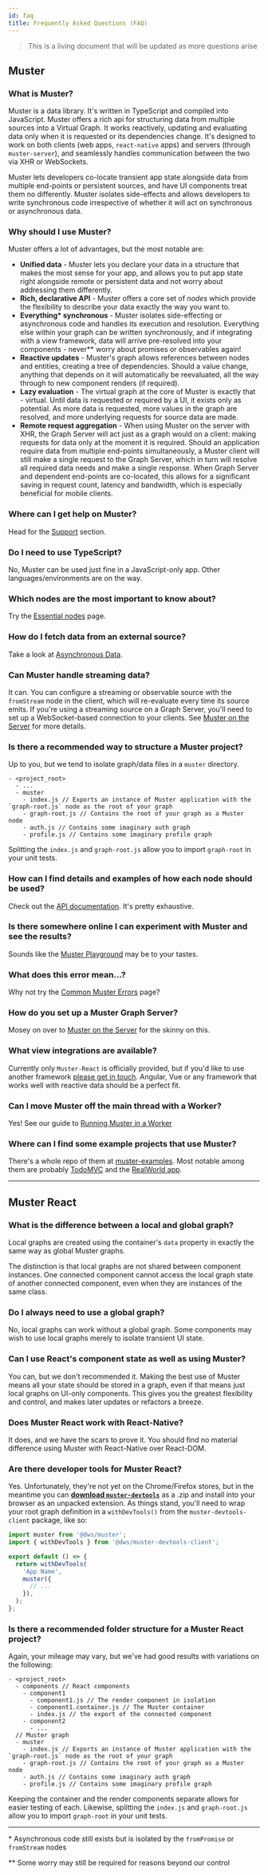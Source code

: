 ```yaml
---
id: faq
title: Frequently Asked Questions (FAQ)
---
```


> This is a living document that will be updated as more questions arise

## Muster

### What is Muster?

Muster is a data library. It's written in TypeScript and compiled into JavaScript. Muster offers a rich api for structuring data from multiple sources into a Virtual Graph. It works reactively, updating and evaluating data only when it is requested or its dependencies change. It's designed to work on both clients (web apps, `react-native` apps) and servers (through `muster-server`), and seamlessly handles communication between the two via XHR or WebSockets.

Muster lets developers co-locate transient app state alongside data from multiple end-points or persistent sources, and have UI components treat them no differently. Muster isolates side-effects and allows developers to write synchronous code irrespective of whether it will act on synchronous or asynchronous data.

### Why should I use Muster?

Muster offers a lot of advantages, but the most notable are:

- **Unified data** - Muster lets you declare your data in a structure that makes the most sense for your app, and allows you to put app state right alongside remote or persistent data and not worry about addressing them differently.
- **Rich, declarative API** - Muster offers a core set of *nodes* which provide the flexibility to describe your data exactly the way you want to.
- **Everything\* synchronous** - Muster isolates side-effecting or asynchronous code and handles its execution and resolution. Everything else within your graph can be written synchronously, and if integrating with a view framework, data will arrive pre-resolved into your components - never\*\* worry about promises or observables again!
- **Reactive updates** - Muster's graph allows references between nodes and entities, creating a tree of dependencies. Should a value change, anything that depends on it will automatically be reevaluated, all the way through to new component renders (if required).
- **Lazy evaluation** - The virtual graph at the core of Muster is exactly that - virtual. Until data is requested or required by a UI, it exists only as potential. As more data is requested, more values in the graph are resolved, and more underlying requests for source data are made.
- **Remote request aggregation** - When using Muster on the server with XHR, the Graph Server will act just as a graph would on a client: making requests for data only at the moment it is required. Should an application require data from multiple end-points simultaneously, a Muster client will still make a single request to the Graph Server, which in turn will resolve all required data needs and make a single response. When Graph Server and dependent end-points are co-located, this allows for a significant saving in request count, latency and bandwidth, which is especially beneficial for mobile clients.

### Where can I get help on Muster?

Head for the [Support](/muster/help) section.

### Do I need to use TypeScript?

No, Muster can be used just fine in a JavaScript-only app. Other languages/environments are on the way.

### Which nodes are the most important to know about?

Try the [Essential nodes](/muster/docs/resources/essential-nodes) page.

### How do I fetch data from an external source?

Take a look at [Asynchronous Data](/muster/docs/learn/async-data).

### Can Muster handle streaming data? 

It can. You can configure a streaming or observable source with the `fromStream` node in the client, which will re-evaluate every time its source emits. If you're using a streaming source on a Graph Server, you'll need to set up a WebSocket-based connection to your clients. See [Muster on the Server](/muster/docs/tutorials/muster-server) for more details.

### Is there a recommended way to structure a Muster project?

Up to you, but we tend to isolate graph/data files in a `muster` directory.

```
- <project_root>
  - ...
  - muster
    - index.js // Exports an instance of Muster application with the `graph-root.js` node as the root of your graph
    - graph-root.js // Contains the root of your graph as a Muster node
    - auth.js // Contains some imaginary auth graph
    - profile.js // Contains some imaginary profile graph
```

Splitting the `index.js` and `graph-root.js` allow you to import `graph-root` in your unit tests.

### How can I find details and examples of how each node should be used?

Check out the [API documentation](/muster/api). It's pretty exhaustive.

### Is there somewhere online I can experiment with Muster and see the results?

Sounds like the [Muster Playground](/muster/playground) may be to your tastes.

### What does this error mean...?

Why not try the [Common Muster Errors](/muster/docs/resources/common-muster-errors) page?

### How do you set up a Muster Graph Server?

Mosey on over to [Muster on the Server](/muster/docs/tutorials/muster-server) for the skinny on this.

### What view integrations are available?

Currently only `Muster-React` is officially provided, but if you'd like to use another framework [please get in touch](/muster/help). Angular, Vue or any framework that works well with reactive data should be a perfect fit.

### Can I move Muster off the main thread with a Worker?

Yes! See our guide to [Running Muster in a Worker](/muster/docs/tutorials/muster-worker)

### Where can I find some example projects that use Muster?

There's a whole repo of them at [muster-examples](https://github.com/dwstech/muster-examples). Most notable among them are probably [TodoMVC](https://github.com/dwstech/muster-examples/blob/master/todo-mvc-muster) and the [RealWorld app](https://github.com/dwstech/muster-examples/blob/master/muster-react-realworld-example-app).

---

## Muster React

### What is the difference between a local and global graph?

Local graphs are created using the container's `data` property in exactly the same way as global Muster graphs.

The distinction is that local graphs are not shared between component instances. One connected component cannot access the local graph state of another connected component, even when they are instances of the same class.

### Do I always need to use a global graph?

No, local graphs can work without a global graph. Some components may wish to use local graphs merely to isolate transient UI state.

### Can I use React's component state as well as using Muster?

You can, but we don't recommended it. Making the best use of Muster means all your state should be stored in a graph, even if that means just local graphs on UI-only components. This gives you the greatest flexibility and control, and makes later updates or refactors a breeze. 

### Does Muster React work with React-Native?

It does, and we have the scars to prove it. You should find no material difference using Muster with React-Native over React-DOM.

### Are there developer tools for Muster React?

Yes. Unfortunately, they're not yet on the Chrome/Firefox stores, but in the meantime you can **[download `muster-devtools`](/muster/muster-devtools.zip)** as a .zip and install into your browser as an unpacked extension. As things stand, you'll need to wrap your root graph definition in a `withDevTools()` from the `muster-devtools-client` package, like so:

```javascript
import muster from '@dws/muster';
import { withDevTools } from '@dws/muster-devtools-client';

export default () => {
  return withDevTools(
    'App Name',
    muster({
      // ...
    }),
  );
};
```

### Is there a recommended folder structure for a Muster React project?

Again, your mileage may vary, but we've had good results with variations on the following:

```
- <project_root>
  - components // React components
    - component1
      - component1.js // The render component in isolation
      - component1.container.js // The Muster container
      - index.js // the export of the connected component
    - component2
      - ...
  // Muster graph
  - muster
    - index.js // Exports an instance of Muster application with the `graph-root.js` node as the root of your graph
    - graph-root.js // Contains the root of your graph as a Muster node
    - auth.js // Contains some imaginary auth graph
    - profile.js // Contains some imaginary profile graph
```

Keeping the container and the render components separate allows for easier testing of each. Likewise, splitting the `index.js` and `graph-root.js` allow you to import `graph-root` in your unit tests.

---

\* Asynchronous code still exists but is isolated by the `fromPromise` or `fromStream` nodes

\*\* Some worry may still be required for reasons beyond our control
